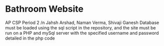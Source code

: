 # Bathroom Website
AP CSP Period 2
/n
Jahsh Arshad, Naman Verma, Shivaji Ganesh
Database must be loaded using the sql script in the repository, and the site must be run on a PHP and mySql server with the specified username and password detailed in the php code
